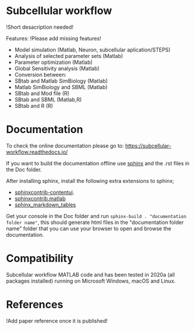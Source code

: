 Subcellular workflow
====================
!Short desacription needed!

Features: !Please add missing features!

* Model simulation (Matlab, Neuron, subcellular aplication/STEPS)
* Analysis of selected parameter sets (Matlab)
* Parameter optimization (Matlab)
* Global Sensitivity analysis (Matlab)
* Conversion between:
* SBtab and Matlab SimBiology (Matlab)
* Matlab SimBiology and SBML (Matlab)
* SBtab and Mod file (R)
* SBtab and SBML (Matlab,R)
* SBtab and R (R)

# Documentation

To check the online documentation please go to: https://subcellular-workflow.readthedocs.io/

If you want to build the documentation offline use [sphinx](https://www.sphinx-doc.org/en/master/) and the .rst files in the Doc folder.

After installing sphinx, install the following extra extensions to sphinx;

* [sphinxcontrib-contentui](https://sphinxcontrib-contentui.readthedocs.io/en/latest/installation.html).
* [sphinxcontrib.matlab](https://pypi.org/project/sphinxcontrib-matlabdomain/)
* [sphinx_markdown_tables](https://pypi.org/project/sphinx-markdown-tables/)

Get your console in the Doc folder and run `sphinx-build . "documentation folder name"`, this should generate html files in the "documentation folder name" folder that you can use your browser to open and browse the documentation.

# Compatibility

Subcellular workflow MATLAB code and has been tested in 2020a (all packages installed) running on Microsoft Windows, macOS and Linux.

# References

!Add paper reference once it is published!